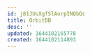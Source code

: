 ```yaml
---
id: j81JUuXgfSlAorpINQbQc
title: OrbitDB
desc: ''
updated: 1644102165778
created: 1644102114893
---
```



